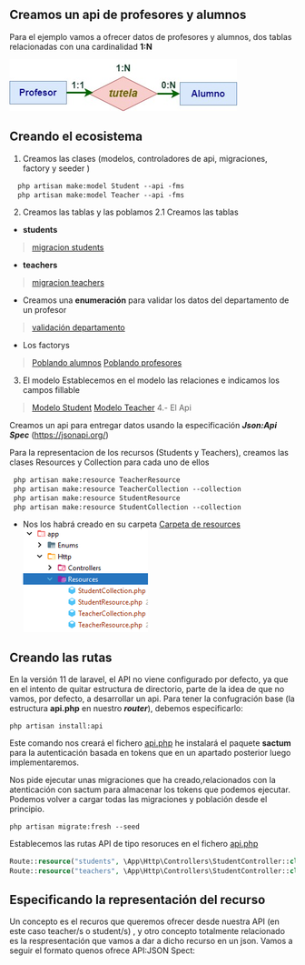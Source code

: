 ## Creamos un api de profesores y alumnos

Para el ejemplo vamos a ofrecer datos de profesores y alumnos, dos tablas relacionadas con una cardinalidad **1:N**

![Diagrama E/R profesor 1-N Alumno](Documentacion/imagenes/alumno_profesor_er.png)

## Creando el ecosistema

1. Creamos las clases (modelos, controladores de api, migraciones, factory y seeder )
````shell
  php artisan make:model Student --api -fms
  php artisan make:model Teacher --api -fms
````

2. Creamos las tablas y las poblamos
    2.1 Creamos las tablas
* **students**
> [migracion students](database/migrations/2024_05_25_061331_create_students_table.php)

* **teachers**
> [migracion teachers](database/migrations/2024_05_25_061325_create_teachers_table.php)

* Creamos una **enumeración** para validar los datos del departamento de un profesor
> [validación departamento](app/Enums/DepartmentEnum.php)
> 
* Los factorys
> [Poblando alumnos](database/factories/StudentFactory.php)
> [Poblando profesores](database/factories/TeacherFactory.php)

3. El modelo
Establecemos en el modelo las relaciones e indicamos los campos fillable
> [Modelo Student](app/Models/Student.php)
> [Modelo Teacher](app/Models/Teacher.php)
4.- El Api

Creamos un api para entregar datos usando la especificación  ***Json:Api Spec*** (https://jsonapi.org/)

Para la representacion de los recursos (Students y Teachers), creamos las clases Resources y Collection  para cada uno de ellos
````shell
 php artisan make:resource TeacherResource  
 php artisan make:resource TeacherCollection --collection 
 php artisan make:resource StudentResource  
 php artisan make:resource StudentCollection --collection 
 ````
* Nos los habrá creado en su carpeta [Carpeta de resources](app/Http/Resources)
![img.png](img.png)

## Creando las rutas
En la versión 11 de laravel, el API no viene configurado por defecto, ya que en el intento de quitar estructura de directorio, parte de la idea de que no vamos, por defecto, a desarrollar un api.
Para tener la confugración base (la estructura **api.php** en nuestro ***router***), debemos especificarlo:
````shell
php artisan install:api
````

Este comando nos creará el fichero [api.php](/routes/api.php) he instalará el paquete **sactum** para la autenticación basada en tokens que en un apartado posterior luego implementaremos.

Nos pide ejecutar unas migraciones que ha creado,relacionados con la atenticación   con sactum para almacenar los tokens que podemos ejecutar.
Podemos volver a cargar todas las migraciones y población desde el principio.
````shell
php artisan migrate:fresh --seed
````
Establecemos las rutas API de tipo resoruces en el fichero [api.php](/routes/api.php)
````php
Route::resource("students", \App\Http\Controllers\StudentController::class);
Route::resource("teachers", \App\Http\Controllers\StudentController::class);
````



## Especificando la representación del recurso
Un concepto es el recuros que queremos ofrecer desde nuestra API (en este caso teacher/s o student/s) , y otro concepto totalmente relacionado es la respresentación que vamos a dar a dicho recurso en un json. Vamos a seguir el formato quenos ofrece API:JSON Spect:




